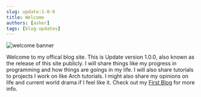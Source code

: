 ```yaml
---
slug: update:1-0-0
title: Welcome
authors: [asher]
tags: [blog-updates]
---
```


![welcome banner](/img/welcome.jpg)

Welcome to my offical blog site. This is Update version 1.0.0, also known as the release of this site publicly. I will share things like my progress in programming and how things are goings in my life. I will also share tutorials to projects I work on like Arch tutorials. I might also share my opinions on life and current world drama if I feel like it. Check out my [First Blog](./firstblog.md) for more info.
